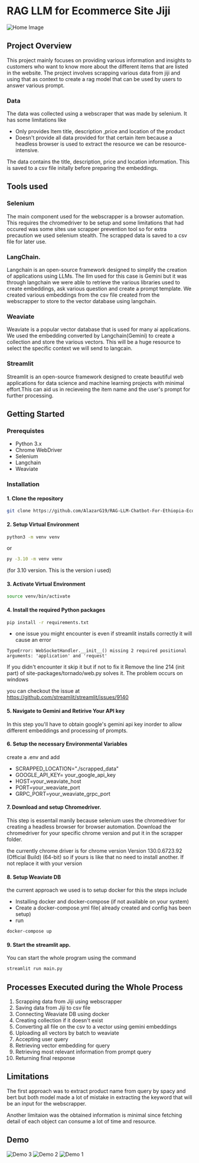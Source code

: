 # RAG LLM for Ecommerce Site Jiji
![Home Image](./screenshot/homepage.png)
## Project Overview

This project mainly focuses on providing various information and insights to customers who want to know more about the different items that are listed in the website. The project involves scrapping various data from jiji and using that as context to create a rag model that can be used by users to answer various prompt.

### Data

The data was collected using a webscraper that was made by selenium. It has some limitations like 
- Only provides Item title, description ,price and location of the product
- Doesn't provide all data provided for that certain item because a headless browser is used to extract the resource we can be resource-intensive.

The data contains the title, description, price and location information. This is saved to a csv file initally before preparing the embeddings. 

## Tools used

### Selenium
The main component used for the webscrapper is a browser automation. This requires the chromedriver to be setup and some limitations that had occured was some sites use scrapper prevention tool so for extra precaution we used selenium stealth. The scrapped data is saved to a csv file for later use.
### LangChain.
Langchain is an open-source framework designed to simplify the creation of applications using LLMs. The llm used for this case is Gemini but it was through langchain we were able to retrieve the various libraries used to create embeddings, ask various question and create a prompt template. We created various embeddings from the csv file created from the webscrapper to store to the vector database using langchain.

### Weaviate
Weaviate is a popular vector database that is used for many ai applications. We used the embedding converted by Langchain(Gemini) to create a collection and store the various vectors. This will be a huge resource to select the specific context we will send to langcain.

### Streamlit
Streamlit is an open-source framework designed to create beautiful web applications for data science and machine learning projects with minimal effort.This can aid us in recieveing the item name and the user's prompt for further processing.

## Getting Started

### Prerequistes
- Python 3.x
- Chrome WebDriver
- Selenium
- Langchain
- Weaviate

### Installation
#### 1. Clone the repository
```bash
git clone https://github.com/AlazarG19/RAG-LLM-Chatbot-For-Ethiopia-Ecommerce-Site-Jiji/
```

#### 2. Setup Virtual Environment
```bash
python3 -m venv venv 
```
or
```bash 
py -3.10 -m venv venv
``` 

(for 3.10 version. This is the version i used)

#### 3. Activate Virtual Environment

```bash 
source venv/bin/activate
```

#### 4. Install the required Python packages
```bash
pip install -r requirements.txt
```

- one issue you might encounter is even if streamlit installs correctly it will cause an error 
```
TypeError: WebSocketHandler.__init__() missing 2 required positional arguments: 'application' and 'request'
```
If you didn't encounter it skip it but if not to fix it Remove the line 214 (init part) of site-packages/tornado/web.py solves it. The problem occurs on windows

you can checkout the issue at 
https://github.com/streamlit/streamlit/issues/9140

#### 5. Navigate to Gemini and Retirive Your API key

In this step you'll have to obtain google's gemini api key inorder to allow different embeddings and processing of prompts.

#### 6. Setup the necessary Environmental Variables
create a .env and add 
- SCRAPPED_LOCATION="./scrapped_data"
- GOOGLE_API_KEY= your_google_api_key
- HOST=your_weaviate_host
- PORT=your_weaviate_port
- GRPC_PORT=your_weaviate_grpc_port

#### 7. Download and setup Chromedriver.
This step is essentail manily because selenium uses the chromedriver for creating a headless browser for browser automation. Download the chromedriver for your specific chrome version and put it in the scrapper folder. 

the currently chrome driver is for chrome version 
Version 130.0.6723.92 (Official Build) (64-bit) so if yours is like 
that no need to install another. If not replace it with your version

#### 8. Setup Weaviate DB
the current approach we used is to setup docker for this the steps include 
- Installing docker and docker-compose (if not available on your system)
- Create a docker-compose.yml file( already created and config has been setup)
- run 
```bash
docker-compose up
```

#### 9. Start the streamlit app.
You can start the whole program using the command 
```bash 
streamlit run main.py
```

## Processes Executed during the Whole Process
1. Scrapping data from Jiji using webscrapper
2. Saving data from Jiji to csv file
3. Connecting Weaviate DB using docker
4. Creating collection if it doesn't exist
5. Converting all file on the csv to a vector using gemini embeddings
6. Uploading all vectors by batch to weaviate
7. Accepting user query
8. Retrieving vector embedding for query
9. Retrieving most relevant information from prompt query
10. Returning final response

## Limitations
The first approach was to extract product name from query by spacy and bert but both model made a lot of mistake in extracting the keyword that will be an input for the webscrapper. 

Another limitaion was the obtained information is minimal since fetching detail of each object can consume a lot of time and resource.

## Demo
![Demo 3](./screenshot/3.png)
![Demo 2](./screenshot/2.png)
![Demo 1](./screenshot/1.png)